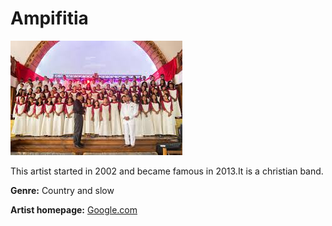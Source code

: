 # Ampifitia

![alt text](ampi.JPG)

This artist started in 2002 and became famous in 2013.It is a christian band.

**Genre:** Country and slow

**Artist homepage:** [Google.com](https://www.google.com/search?q=ampifitia)
